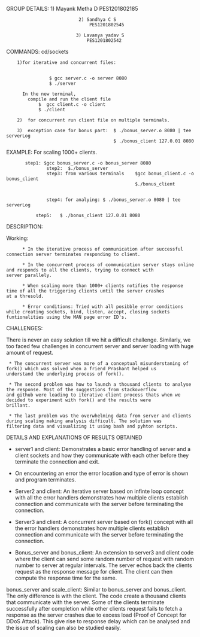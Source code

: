 GROUP DETAILS:  1) Mayank Metha D
                                   PES1201802185

                               2) Sandhya C S
                                   PES1201802545

                              3) Lavanya yadav S
                                  PES1201802542

COMMANDS: cd/sockets
          
        1)for iterative and concurrent files:  

           
                    $ gcc server.c -o server 8080 
                    $ ./server

          In the new terminal, 
	        compile and run the client file
                $  gcc client.c -o client
                $ ./client 
	  
        2)  for concurrent run client file on multiple terminals.

        3)  exception case for bonus part:  $ ./bonus_server.o 8080 | tee serverLog
                                            $ ./bonus_client 127.0.01 8080

EXAMPLE: For scaling 1000+ clients.
                   
		   step1: $gcc bonus_server.c -o bonus_server 8080
                   step2:  $./bonus_server
                   step3: from various terminals    $gcc bonus_client.c -o bonus_client
                                                    $./bonus_client
                             

                   step4: for analying: $ ./bonus_server.o 8080 | tee serverLog
                   
	           step5:   $ ./bonus_client 127.0.01 8080

DESCRIPTION:

Working:      
              
	      * In the iterative process of communication after successful connection server terminates responding to client.
              
	      * In the concurrent process of communication server stays online and responds to all the clients, trying to connect with                        server parallely.
              
	      * When scaling more than 1000+ clients notifies the response time of all the triggering clients until the server crashes                   at a thresold.
              
	      * Error conditions: Tried with all posibble error conditions while creating sockets, bind, listen, accept, closing sockets                 funtionalities using the MAN page error ID's.

CHALLENGES:



There is never an easy solution till we hit a difficult challenge. Similarly, we too faced few challenges in concurrent server and server loading with huge amount of request. 
     
     * The concurrent server was more of a conceptual misunderstaning of fork() which was solved when a friend Prashant helped us                understand the underlying process of fork(). 
     
     * The second problem was how to launch a thousand clients to analyse the response. Most of the suggestions from stackoverflow               and github were leading to iterative client process thats when we decided to experiment with fork() and the results were                 brillant.
     
     * The last problem was the overwhelming data from server and clients during scaling making analysis difficult. The solution was             filtering data and visualizing it using bash and pyhton scripts.


DETAILS AND EXPLANATIONS OF RESULTS OBTAINED 

 

* server1 and client: Demonstrates a basic error handling of server and a client sockets and how they communicate with each other before   they terminate the connection and exit. 

* On encountering an error the error location and type of error is shown and program terminates.



* Server2 and client: An iterative server based on infinte loop concept with all the error handlers demonstrates how multiple clients     establish connection and communicate with the server before terminating the connection.



* Server3 and client: A concurrent server based on fork() concept with all the error handlers demonstrates how multiple clients          establish connection and communicate with the server before terminating the connection.


* Bonus_server and bonus_client: An extension to server3 and client code where the client can send some random number of request with random number to server at regular intervals. The server echos back the clients request as the response message for client.
 The client can then compute the response time for the same.

bonus_server and scale_client: Similar to bonus_server and bonus_client. The only difference is with the client. The code create a thousand clients that communicate with the server. Some of the clients terminate successfully after completion while other clients request fails to fetch a response as the server crashes due to excess load (Proof of Concept for DDoS Attack). 
This give rise to response delay which can be analysed and the issue of scaling can also be studied easily.
